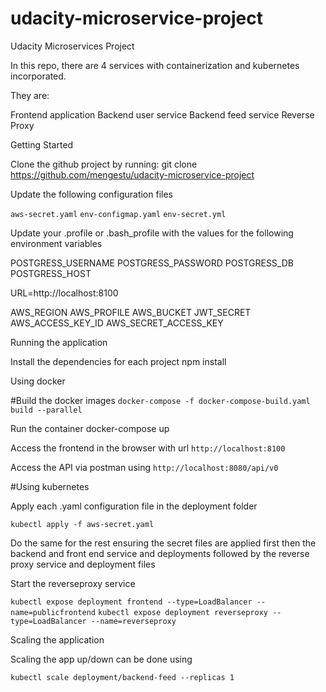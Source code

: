 # udacity-microservice-project
Udacity Microservices Project

In this repo, there are 4 services with containerization and kubernetes incorporated.

They are:

Frontend application
Backend user service
Backend feed service
Reverse Proxy

Getting Started

Clone the github project by running:
git clone https://github.com/mengestu/udacity-microservice-project

Update the following configuration files

`aws-secret.yaml`
`env-configmap.yaml`
`env-secret.yml`

Update your .profile or .bash_profile with the values for the following environment variables

POSTGRESS_USERNAME
POSTGRESS_PASSWORD
POSTGRESS_DB
POSTGRESS_HOST

URL=http://localhost:8100

AWS_REGION
AWS_PROFILE
AWS_BUCKET
JWT_SECRET
AWS_ACCESS_KEY_ID
AWS_SECRET_ACCESS_KEY

Running the application


Install the dependencies for each project npm install

Using docker


#Build the docker images
`docker-compose -f docker-compose-build.yaml build --parallel`

Run the container
docker-compose up

Access the frontend in the browser with url `http://localhost:8100`

Access the API via postman using `http://localhost:8080/api/v0`

#Using kubernetes

Apply each .yaml configuration file in the deployment folder

`kubectl apply -f aws-secret.yaml`


Do the same for the rest ensuring the secret files are applied first then the backend and front end service and deployments followed by the reverse proxy service and deployment files

Start the reverseproxy service

`kubectl expose deployment frontend --type=LoadBalancer --name=publicfrontend`
`kubectl expose deployment reverseproxy --type=LoadBalancer --name=reverseproxy`



Scaling the application

Scaling the app up/down can be done using

`kubectl scale deployment/backend-feed --replicas 1`
